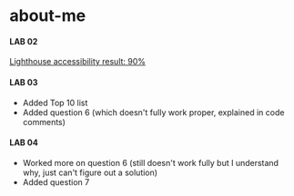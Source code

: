 # about-me

#### LAB 02

[Lighthouse accessibility result: 90%](./lighthouse-mike-foster.png)

#### LAB 03

- Added Top 10 list
- Added question 6 (which doesn't fully work proper, explained in code comments)

#### LAB 04

- Worked more on question 6 (still doesn't work fully but I understand why, just can't figure out a solution)
- Added question 7
